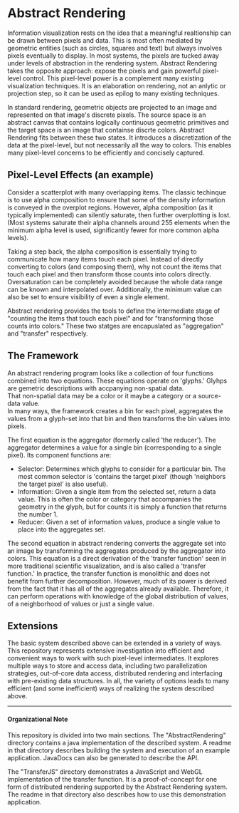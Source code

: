 Abstract Rendering
======

Information visualization rests on the idea that a meaningful realtionship
can be drawn between pixels and data.  This is most often mediated by
geometric entities (such as circles, squares and text) but always involves
pixels eventually to display.  In most systems, the pixels are tucked away
under levels of abstraction in the rendering system.  Abstract Rendering
takes the opposite approach: expose the pixels and gain powerful pixel-level
control.  This pixel-level power is a complement many existing visualization
techniques.  It is an elaboration on rendering, not an anlytic or projection step,
so it can be used as epilog to many existing techniques.


In standard rendering, geometric objects are projected to an image and 
represented on that image's discrete pixels.  The source space is an
abstract canvas that contains logically continuous geometric primitives 
and the target space is an image that containse discrte colors.
Abstract Rendering fits between these two states.  It introduces
a discretization of the data at the pixel-level, but not necessarily all
the way to colors.  This enables many pixel-level concerns to be efficiently 
and concisely captured.

Pixel-Level Effects (an example)
-----------

Consider a scatterplot with many overlapping items.
The classic techinque is to use alpha composition to ensure that some
of the density information is conveyed in the overplot regions.
However, alpha composition (as it typically implemented) can silently saturate,
then further overplotting is lost.  (Most systems saturate their alpha channels
around 255 elements when the minimum alpha level is used, significantly fewer
for more common alpha levels).

Taking a step back, the alpha composition is essentially trying to communicate
how many items touch each pixel.  Instead of directly converting to colors
(and composing them), why not count the items that touch each pixel and then transform those counts into
colors directly.  Oversaturation can be completely avoided because the whole
data range can be known and interpolated over.  Additionally, the minimum
value can also be set to ensure visibility of even a single element.

Abstract rendering provides the tools to define the intermediate stage
of "counting the items that touch each pixel" and for "transforming those counts into colors."
These two statges are encapuslated as "aggregation" and "transfer" respectively.


The Framework
---------

An abstract rendering program looks like a collection of four functions combined into two equations.
These equations operate on 'glyphs.'
Glyhps are gemetric descriptions with accpanying non-spatial data.  
That non-spatial data may be a color or it maybe a category or a source-data value.  
In many ways, the framework creates a bin for each pixel, aggregates the values from a
 glyph-set into that bin and then transforms the bin values into pixels.

The first equation is the aggregator (formerly called 'the reducer').
The aggregator determines a value for a single bin (corresponding to a single pixel).
Its component functions are:
* Selector: Determines which glyphs to consider for a particular bin.  The most common
  selector is 'contains the target pixel' (though 'neighbors the target pixel' is also useful).
* Information: Given a single item from the selected set, return a data value.
  This is often the color or category that accompanies the geometry in the glyph, 
  but for counts it is simply a function that returns the number 1.
* Reducer: Given a set of information values, produce a single value to place into the aggregates set.


The second equation in abstract rendering converts the aggregate set into
an image by transforming the aggregates produced by the aggregator into colors.
This equation is a direct derivation of the 'transfer function' seen in 
more traditional scientific visualization, and is also called a 'transfer function.'
In practice, the transfer function is monolithic and does not benefit from further decomposition.
However, much of its power is derived from the fact that it has all of the 
aggregates already available.  Therefore, it can perform operations
with knowledge of the global distribution of values, of a neighborhood of values
or just a single value.


Extensions
--------

The basic system described above can be extended in a variety of ways.
This repository represents extensive investigation into efficient and
convenient ways to work with such pixel-level intermediates.
It explores multiple ways to store and access data, including
two parallelization strategies, out-of-core data access, distributed rendering
and interfacing with pre-existing data structures.  In all, the variety of options
leads to many efficient (and some inefficient) ways of realizing the
system described above.


----------
#### Organizational Note

This repository is divided into two main sections.  The "AbstractRendering" directory
contains a java implementation of the described system.  A readme in that directory
describes building the system and execution of an example application.  JavaDocs
can also be generated to describe the API.

The "TransferJS" directory demonstrates a JavaScript and WebGL implementation of 
the transfer function.  It is a proof-of-concept for one form of distributed
rendering supported by the Abstract Rendering system.  The readme in that directory
also describes how to use this demonstration application.
